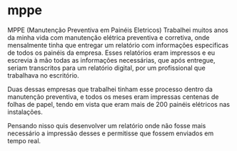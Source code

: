# mppe
MPPE (Manutenção Preventiva em Painéis Eletricos)
Trabalhei muitos anos da minha vida com manutenção elétrica preventiva e corretiva, onde mensalmente tinha que entregar um relatório com informações especificas de todos os painéis da empresa. Esses relatórios eram impressos e eu escrevia à mão todas as informações necessárias, que após entregue, seriam transcritos para um relatório digital, por um profissional que trabalhava no escritório.

Duas dessas empresas que trabalhei tinham esse processo dentro da manutenção preventiva, e todos os meses eram impressas centenas de folhas de papel, tendo em vista que eram mais de 200 painéis elétricos nas instalações.

Pensando nisso quis desenvolver um relatório onde não fosse mais necessário a impressão desses e permitisse que fossem enviados em tempo real.